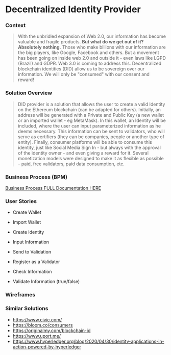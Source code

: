 
# Decentralized Identity Provider

### Context
> With the unbridled expansion of Web 2.0, our information has become valuable and fragile products. **But what do we get out of it? Absolutely nothing.** Those who make billions with our information are the big players, like Google, Facebook and others.
But a movement has been going on inside web 2.0 and outside it - even laws like LGPD (Brazil) and GDPR. Web 3.0 is coming to address this. Decentralized blockchain identities (DID) allow us to be sovereign over our information. We will only be "consumed" with our consent and reward!

### Solution Overview
> DID provider is a solution that allows the user to create a valid Identity on the Ethereum blockchain (can be adapted for others). Initially, an address will be generated with a Private and Public Key (a new wallet or an imported wallet - eg MetaMask). In this wallet, an Identity will be included, where the user can input parameterized information as he deems necessary. This information can be sent to validators, who will serve as certifiers (they can be companies, people or another type of entity). Finally, consumer platforms will be able to consume this identity, just like Social Media Sign In - but always with the approval of the identity owner - and even giving a reward for it. Several monetization models were designed to make it as flexible as possible - paid, free validators, paid data consumption, etc.


### Business Process (BPM)

[Business Process FULL Documentation HERE](https://renanmeirelles.github.io/Blockchain%20Models/Ethereum%20Projects/Decentralized-Identity/index.html#diagram/8c6fdf2d-0ab0-4bf7-b700-c80463639cc7)

### User Stories
- Create Wallet
- Import Wallet
- Create Identity
- Input Information
- Send to Validation

- Register as a Validator
- Check Information
- Validate Information (true/false)

### Wireframes

### Similar Solutions
- https://www.civic.com/
- https://bloom.co/consumers
- https://originalmy.com/blockchain-id
- https://www.uport.me/
- https://www.hyperledger.org/blog/2020/04/30/identity-applications-in-action-powered-by-hyperledger

